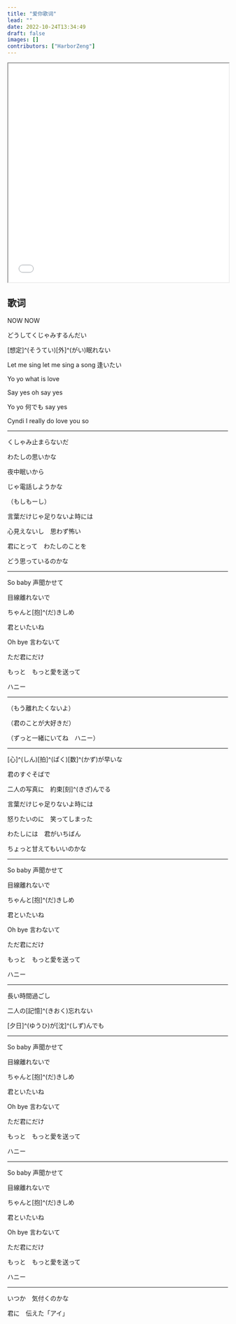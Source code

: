 ```yaml
---
title: "爱你歌词"
lead: ""
date: 2022-10-24T13:34:49
draft: false
images: []
contributors: ["HarborZeng"]
---
```


<iframe src="//player.bilibili.com/player.html?aid=427041801&bvid=BV1H341137oF&cid=732985368&page=1" allowfullscreen="true" width="100%" height="500px"> </iframe>

## 歌词

NOW NOW

どうしてくじゃみするんだい

[想定]^(そうてい)[外]^(がい)眠れない

Let me sing let me sing a song 逢いたい

Yo yo what is love

Say yes oh say yes 

Yo yo 何でも say yes

Cyndi I really do love you so

-------

くしゃみ止まらないだ

わたしの思いかな

夜中眠いから

じゃ電話しようかな

（もしもーし）

言葉だけじゃ足りないよ時には

心見えないし　思わず怖い

君にとって　わたしのことを

どう思っているのかな

------

So baby 声聞かせて

目線離れないで

ちゃんと[抱]^(だ)きしめ

君といたいね

Oh bye 言わないて

ただ君にだけ

もっと　もっと愛を送って

ハニー

-------

（もう離れたくないよ）

（君のことが大好きだ）

（ずっと一緒にいてね　ハニー）

-------

[心]^(しん)[拍]^(ぱく)[数]^(かず)が早いな

君のすぐそばで

二人の写真に　約束[刻]^(きざ)んでる

言葉だけじゃ足りないよ時には

怒りたいのに　笑ってしまった

わたしには　君がいちばん

ちょっと甘えてもいいのかな

-----------

So baby 声聞かせて

目線離れないで

ちゃんと[抱]^(だ)きしめ

君といたいね

Oh bye 言わないて

ただ君にだけ

もっと　もっと愛を送って

ハニー

-------------

長い時間過ごし

二人の[記憶]^(きおく)忘れない

[夕日]^(ゆうひ)が[沈]^(しず)んでも

-----

So baby 声聞かせて

目線離れないで

ちゃんと[抱]^(だ)きしめ

君といたいね

Oh bye 言わないて

ただ君にだけ

もっと　もっと愛を送って

ハニー

-------------

So baby 声聞かせて

目線離れないで

ちゃんと[抱]^(だ)きしめ

君といたいね

Oh bye 言わないて

ただ君にだけ

もっと　もっと愛を送って

ハニー

------

いつか　気付くのかな

君に　伝えた「アイ」
